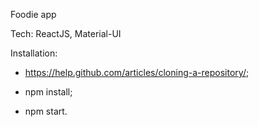 Foodie app

Tech: ReactJS, Material-UI


Installation:

- https://help.github.com/articles/cloning-a-repository/;

- npm install;

- npm start.
